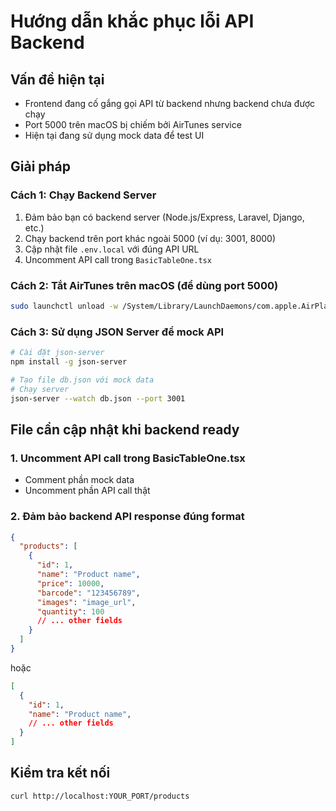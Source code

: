 # Hướng dẫn khắc phục lỗi API Backend

## Vấn đề hiện tại
- Frontend đang cố gắng gọi API từ backend nhưng backend chưa được chạy
- Port 5000 trên macOS bị chiếm bởi AirTunes service
- Hiện tại đang sử dụng mock data để test UI

## Giải pháp

### Cách 1: Chạy Backend Server
1. Đảm bảo bạn có backend server (Node.js/Express, Laravel, Django, etc.)
2. Chạy backend trên port khác ngoài 5000 (ví dụ: 3001, 8000)
3. Cập nhật file `.env.local` với đúng API URL
4. Uncomment API call trong `BasicTableOne.tsx`

### Cách 2: Tắt AirTunes trên macOS (để dùng port 5000)
```bash
sudo launchctl unload -w /System/Library/LaunchDaemons/com.apple.AirPlayXPCHelper.plist
```

### Cách 3: Sử dụng JSON Server để mock API
```bash
# Cài đặt json-server
npm install -g json-server

# Tạo file db.json với mock data
# Chạy server
json-server --watch db.json --port 3001
```

## File cần cập nhật khi backend ready

### 1. Uncomment API call trong BasicTableOne.tsx
- Comment phần mock data
- Uncomment phần API call thật

### 2. Đảm bảo backend API response đúng format
```json
{
  "products": [
    {
      "id": 1,
      "name": "Product name",
      "price": 10000,
      "barcode": "123456789",
      "images": "image_url",
      "quantity": 100
      // ... other fields
    }
  ]
}
```

hoặc

```json
[
  {
    "id": 1,
    "name": "Product name",
    // ... other fields
  }
]
```

## Kiểm tra kết nối
```bash
curl http://localhost:YOUR_PORT/products
```
